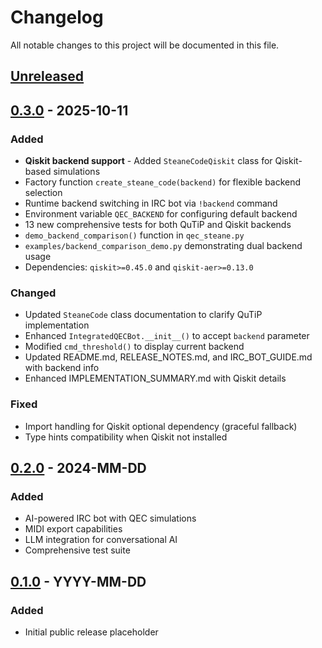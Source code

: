 # Changelog

All notable changes to this project will be documented in this file.

## [Unreleased]

## [0.3.0] - 2025-10-11
### Added
- **Qiskit backend support** - Added `SteaneCodeQiskit` class for Qiskit-based simulations
- Factory function `create_steane_code(backend)` for flexible backend selection
- Runtime backend switching in IRC bot via `!backend` command
- Environment variable `QEC_BACKEND` for configuring default backend
- 13 new comprehensive tests for both QuTiP and Qiskit backends
- `demo_backend_comparison()` function in `qec_steane.py` 
- `examples/backend_comparison_demo.py` demonstrating dual backend usage
- Dependencies: `qiskit>=0.45.0` and `qiskit-aer>=0.13.0`

### Changed
- Updated `SteaneCode` class documentation to clarify QuTiP implementation
- Enhanced `IntegratedQECBot.__init__()` to accept `backend` parameter
- Modified `cmd_threshold()` to display current backend
- Updated README.md, RELEASE_NOTES.md, and IRC_BOT_GUIDE.md with backend info
- Enhanced IMPLEMENTATION_SUMMARY.md with Qiskit details

### Fixed
- Import handling for Qiskit optional dependency (graceful fallback)
- Type hints compatibility when Qiskit not installed

## [0.2.0] - 2024-MM-DD
### Added
- AI-powered IRC bot with QEC simulations
- MIDI export capabilities
- LLM integration for conversational AI
- Comprehensive test suite

## [0.1.0] - YYYY-MM-DD
### Added
- Initial public release placeholder


[Unreleased]: https://github.com/multimodalas/fusion-qec-sim/compare/v0.3.0...HEAD
[0.3.0]: https://github.com/multimodalas/fusion-qec-sim/releases/tag/v0.3.0
[0.2.0]: https://github.com/multimodalas/fusion-qec-sim/releases/tag/v0.2.0
[0.1.0]: https://github.com/multimodalas/fusion-qec-sim/releases/tag/v0.1.0
